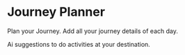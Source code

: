 # Journey Planner

Plan your Journey.
Add all your journey details of each day.

Ai suggestions to do activities at your destination.
